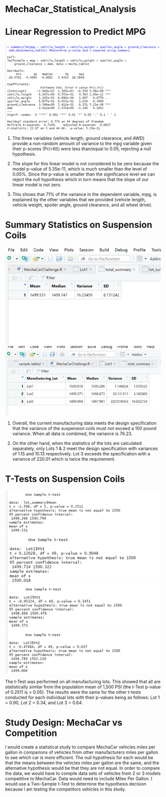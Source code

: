 # MechaCar_Statistical_Analysis

# Linear Regression to Predict MPG
![](https://github.com/jmajma327/MechaCar_Statistical_Analysis/blob/main/regressions.png)

1. The three variables (vehicle length, ground clearance, and AWD) provide a non-random amount of variance to the mpg variable given their p-scores (Pr(>Itl)) were less than/equal to 0.05, rejecting a null hypothesis.

2. The slope for this linear model is not considered to be zero because the model  p-value of 5.35e-11, which is much smaller than the  level of 0.05%. Since the p-value is smaller than the significance level we can reject the null hypothesis which in turn means that the slope of our linear model is not zero.

3. This shows that 71% of the variance in the dependent variable, mpg, is explained by the other variables that we provided (vehicle length, vehicle weight, spoiler angle, ground clearance, and all wheel drive).

# Summary Statistics on Suspension Coils
![](https://github.com/jmajma327/MechaCar_Statistical_Analysis/blob/main/total%20summary.png)
![](https://github.com/jmajma327/MechaCar_Statistical_Analysis/blob/main/Lot%20summary.png)

1. Overall, the current manufacturing data meets the design specification that the variance of the suspension coils must not exceed a 100 pound variance. When all data is combined, the variance is 76.23.

2. On the other hand, when the statistics of the lots are calculated separately, only Lots 1 & 2 meet the design specification with variances of 1.15 and 10.13 respectively. Lot 3 exceeds the specification with a variance of 220.01 which is twice the requirement.

# T-Tests on Suspension Coils
![](https://github.com/jmajma327/MechaCar_Statistical_Analysis/blob/main/total%20t%20test.png)
![](https://github.com/jmajma327/MechaCar_Statistical_Analysis/blob/main/lot%201%20test.png)
![](https://github.com/jmajma327/MechaCar_Statistical_Analysis/blob/main/lot%202%20test.png)
![](https://github.com/jmajma327/MechaCar_Statistical_Analysis/blob/main/lot%203%20test.png)

The t-Test was performed on all manufacturing lots. This showed that all are statistically similar from the population mean of 1,500 PSI (the t-Test p-value of 0.2511 is > 0.05). The results were the same for the other t-tests conducted for each individual lots with their p-values being as follows: Lot 1 = 0.90, Lot 2 = 0.34, and Lot 3 = 0.64.

# Study Design: MechaCar vs Competition
I would create a statistical study to compare MechaCar vehicles miles per gallon in comparions of vehicles from other manufacturers miles per gallon to see which car is more efficient.
The null hypothesis for each would be that the means between the vehicles miles per gallon are the same, and the alternative hypothesis would be that they are not equal.
In order to compare the data, we would have to compile data sets of vehicles from 2 or 3 models competitive to MechaCar. Data would need to include Miles Per Gallon.
I would use a Two-Sample t-Test to determine the hypothesis decision because I am testing the competitors vehicles in this study.
